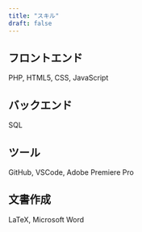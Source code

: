 ```yaml
---
title: "スキル"
draft: false
---
```


## フロントエンド
PHP, HTML5, CSS, JavaScript

## バックエンド
SQL

## ツール
GitHub, VSCode, Adobe Premiere Pro

## 文書作成
LaTeX, Microsoft Word
